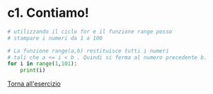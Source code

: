 # c1. Contiamo!
```python
# utilizzando il ciclo for e il funzione range posso
# stampare i numeri da 1 a 100

# La funzione range(a,b) restituisce tutti i numeri
# tali che a <= i < b . Quindi si ferma al numero precedente b.
for i in range(1,101): 
    print(i)


```
[Torna all'esercizio](3-cicli#c1-contiamo)